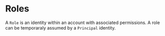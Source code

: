 # Roles

A `Role` is an identity within an account with associated permissions.
A role can be temporaraly assumed by a `Principal` identity.
